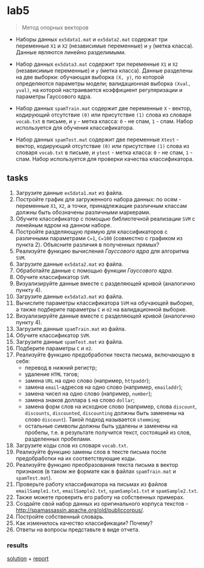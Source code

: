 # lab5
> Метод опорных векторов

- Наборы данных `ex5data1.mat` и `ex5data2.mat` содержат три переменные `X1` и `X2` (независимые переменные) и `y` (метка класса). Данные являются линейно разделимыми.

- Набор данных `ex5data3.mat` содержит три переменные `X1` и `X2` (независимые переменные) и `y` (метка класса). Данные разделены на две выборки: обучающая выборка `(X, y)`, по которой определяются параметры модели; валидационная выборка `(Xval, yval)`, на которой настраивается коэффициент регуляризации и параметры Гауссового ядра.

- Набор данных `spamTrain.mat` содержит две переменные `X` - вектор, кодирующий отсутствие `(0)` или присутствие `(1)` слова из словаря `vocab.txt` в письме, и `y` - метка класса: `0` - не спам, `1` - спам. Набор используется для обучения классификатора.

- Набор данных `spamTest.mat` содержит две переменные `Xtest` - вектор, кодирующий отсутствие `(0)` или присутствие `(1)` слова из словаря `vocab.txt` в письме, и `ytest` - метка класса: `0` - не спам, `1` - спам. Набор используется для проверки качества классификатора.

## tasks

1. Загрузите данные `ex5data1.mat` из файла.
2. Постройте график для загруженного набора данных: по осям - переменные `X1`, `X2`, а точки, принадлежащие различным классам должны быть обозначены различными маркерами.
3. Обучите классификатор с помощью библиотечной реализации `SVM` с линейным ядром на данном наборе.
4. Постройте разделяющую прямую для классификаторов с различными параметрами `C=1`, `C=100` (совместно с графиком из пункта 2). Объясните различия в полученных прямых?
5. Реализуйте функцию вычисления _Гауссового ядра_ для алгоритма `SVM`.
6. Загрузите данные `ex5data2.mat` из файла.
7. Обработайте данные с помощью функции _Гауссового ядра_.
8. Обучите классификатор `SVM`.
9. Визуализируйте данные вместе с разделяющей кривой (аналогично пункту 4).
10. Загрузите данные `ex5data3.mat` из файла.
11. Вычислите параметры классификатора `SVM` на обучающей выборке, а также подберите параметры `C` и `σ2` на валидационной выборке.
12. Визуализируйте данные вместе с разделяющей кривой (аналогично пункту 4).
13. Загрузите данные `spamTrain.mat` из файла.
14. Обучите классификатор `SVM`.
15. Загрузите данные `spamTest.mat` из файла.
16. Подберите параметры `C` и `σ2`.
17. Реализуйте функцию предобработки текста письма, включающую в себя:
    - перевод в нижний регистр;
    - удаление `HTML` тэгов;
    - замена `URL` на одно слово (например, `httpaddr`);
    - замена `email`-адресов на одно слово (например, `emailaddr`);
    - замена чисел на одно слово (например, `number`);
    - замена знаков доллара `$` на слово `dollar`;
    - замена форм слов на исходное слово (например, слова `discount`, `discounts`, `discounted`, `discounting` должны быть заменены на слово `discount`). Такой подход называется `stemming`;
    - остальные символы должны быть удалены и заменены на пробелы, т.е. в результате получится текст, состоящий из слов, разделенных пробелами.
18. Загрузите коды слов из словаря `vocab.txt`.
19. Реализуйте функцию замены слов в тексте письма после предобработки на их соответствующие коды.
20. Реализуйте функцию преобразования текста письма в вектор признаков (в таком же формате как в файлах `spamTrain.mat` и `spamTest.mat`).
21. Проверьте работу классификатора на письмах из файлов `emailSample1.txt`, `emailSample2.txt`, `spamSample1.txt` и `spamSample2.txt`.
22. Также можете проверить его работу на собственных примерах.
23. Создайте свой набор данных из оригинального корпуса текстов - http://spamassassin.apache.org/old/publiccorpus/.
24. Постройте собственный словарь.
25. Как изменилось качество классификации? Почему?
26. Ответы на вопросы представьте в виде отчета.

### results

[solution](/ml/lab5/lab5.ipynb) + [report](/ml/lab5/lab5.md)
